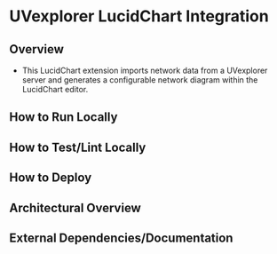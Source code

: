 # UVexplorer LucidChart Integration

## Overview
- This LucidChart extension imports network data from a UVexplorer server and generates a configurable network diagram within the LucidChart editor. 

## How to Run Locally

## How to Test/Lint Locally

## How to Deploy

## Architectural Overview

## External Dependencies/Documentation